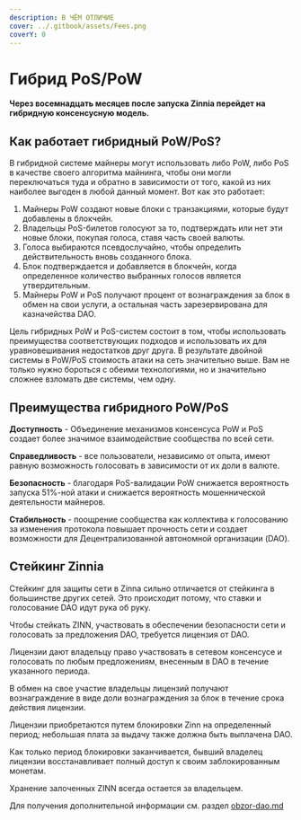 ```yaml
---
description: В ЧЁМ ОТЛИЧИЕ
cover: ../.gitbook/assets/Fees.png
coverY: 0
---
```


# Гибрид PoS/PoW

**Через восемнадцать месяцев после запуска Zinnia перейдет на гибридную консенсусную модель.**

## Как работает гибридный PoW/PoS?

В гибридной системе майнеры могут использовать либо PoW, либо PoS в качестве своего алгоритма майнинга, чтобы они могли переключаться туда и обратно в зависимости от того, какой из них наиболее выгоден в любой данный момент. Вот как это работает:

1. Майнеры PoW создают новые блоки с транзакциями, которые будут добавлены в блокчейн.
2. Владельцы PoS-билетов голосуют за то, подтверждать или нет эти новые блоки, покупая голоса, ставя часть своей валюты.
3. Голоса выбираются псевдослучайно, чтобы определить действительность вновь созданного блока.
4. Блок подтверждается и добавляется в блокчейн, когда определенное количество выбранных голосов является утвердительным.
5. Майнеры PoW и PoS получают процент от вознаграждения за блок в обмен на свои услуги, а остальная часть зарезервирована для казначейства DAO.

Цель гибридных PoW и PoS-систем состоит в том, чтобы использовать преимущества соответствующих подходов и использовать их для уравновешивания недостатков друг друга. В результате двойной системы в PoW/PoS стоимость атаки на сеть значительно выше. Вам не только нужно бороться с обеими технологиями, но и значительно сложнее взломать две системы, чем одну.

## Преимущества гибридного PoW/PoS

**Доступность** - Объединение механизмов консенсуса PoW и PoS создает более значимое взаимодействие сообщества по всей сети.

**Справедливость** - все пользователи, независимо от опыта, имеют равную возможность голосовать в зависимости от их доли в валюте.

**Безопасность** - благодаря PoS-валидации PoW снижается вероятность запуска 51%-ной атаки и снижается вероятность мошеннической деятельности майнеров.

**Стабильность** - поощрение сообщества как коллектива к голосованию за изменения протокола повышает прочность сети и создает возможности для Децентрализованной автономной организации (DAO).

## Стейкинг Zinnia

Стейкинг для защиты сети в Zinna сильно отличается от стейкинга в большинстве других сетей. Это происходит потому, что ставки и голосование DAO идут рука об руку.

Чтобы стейкать ZINN, участвовать в обеспечении безопасности сети и голосовать за предложения DAO, требуется лицензия от DAO.

Лицензии дают владельцу право участвовать в сетевом консенсусе и голосовать по любым предложениям, внесенным в DAO в течение указанного периода.

В обмен на свое участие владельцы лицензий получают вознаграждение в виде доли вознаграждения за блок в течение срока действия лицензии.

Лицензии приобретаются путем блокировки Zinn на определенный период; небольшая плата за выдачу также должна быть выплачена DAO.

Как только период блокировки заканчивается, бывший владелец лицензии восстанавливает полный доступ к своим заблокированным монетам.

Хранение залоченных ZINN всегда остается за владельцем.

Для получения дополнительной информации см. раздел [obzor-dao.md](zinnia-dao/obzor-dao.md "mention")
